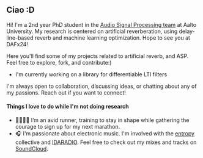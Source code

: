 ## Ciao :D 

Hi! I'm a 2nd year PhD student in the [Audio Signal Processing team](https://www.aalto.fi/en/department-of-signal-processing-and-acoustics) at Aalto University. My research is centered on artificial reverberation, using delay-line-based reverb and machine learning optimization. Hope to see you at DAFx24!

Here you'll find some of my projects related to artificial reverb, and ASP. Feel free to explore, fork, and contribute:)
- I'm currently working on a library for differentiable LTI filters 

I'm always open to collaboration, discussing ideas, or chatting about any of my passions. Reach out if you want to connect! 


#### Things I love to do while I'm not doing research

- 🏃🏼‍♀️‍➡️ I’m an avid runner, training to stay in shape while gathering the courage to sign up for my next marathon.
- 🎧 I'm passionate about electronic music. I'm involved with the [entropy](https://entropy.fi) collective and [IDARADIO](https://idaidaida.net). Feel free to check out my mixes and tracks on [SoundCloud](https://soundcloud.com/jiaozifan).

